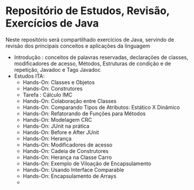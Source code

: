 # Repositório de Estudos, Revisão, Exercícios de Java

Neste repositório será compartilhado exercícios de Java, servindo de revisão dos principais conceitos e aplicações da linguagem

- Introdução : conceitos de palavras reservadas, declarações de classes, modificadores de acesso, Métodos, Estruturas de condição e de repetição, Javadoc e Tags Javadoc
- Estudos ITA:
    - Hands-On: Classes e Objetos
    - Hands-On: Construtores
    - Tarefa : Cálculo IMC
    - Hands-On: Colaboração entre Classes
    - Hands-On: Comparando Tipos de Atributos: Estático X Dinâmico
    - Hands-On: Refatorando de Funções para Métodos
    - Hands-On: Modelagem CRC
    - Hands-On: JUnit na prática
    - Hands-On: Before e After JUnit
    - Hands-On: Herança
    - Hands-On: Modificadores de acesso
    - Hands-On: Cadeia de Construtores
    - Hands-On: Herança na Classe Carro
    - Hands-On: Exemplo de Viloação de Encapsulamento
    - Hands-On: Usando Interface Comparable
    - Hands-On: Encapsulamento de Arrays
    - 